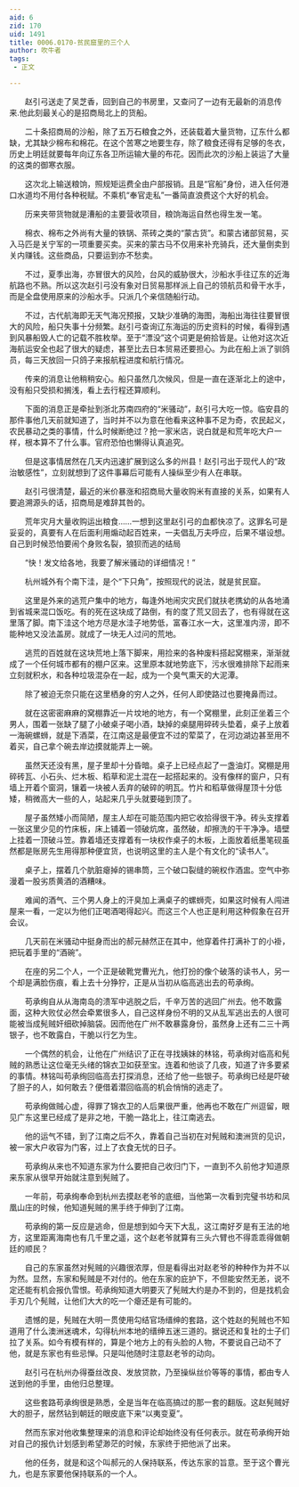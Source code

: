 ```yaml
---
aid: 6
zid: 170
uid: 1491
title: 0006.0170-贫民窟里的三个人
author: 吹牛者
tags: 
 - 正文

---
```




　　赵引弓送走了吴芝香，回到自己的书房里，又查问了一边有无最新的消息传来.他此刻最关心的是招商局北上的货船。

　　二十条招商局的沙船，除了五万石粮食之外，还装载着大量货物，辽东什么都缺，尤其缺少棉布和棉花。在这个苦寒之地要生存，除了粮食还得有足够的冬衣，历史上明廷就要每年向辽东各卫所运输大量的布花。因而此次的沙船上装运了大量的这类的御寒衣服。

　　这次北上输送粮饷，照规矩运费全由户部报销。且是“官船”身份，进入任何港口水道均不用付各种税赋。不乘机“奉官走私”一番简直浪费这个大好的机会。

　　历来夹带货物就是漕船的主要营收项目，粮饷海运自然也得生发一笔。

　　棉衣、棉布之外尚有大量的铁锅、茶砖之类的“蒙古货”。和蒙古诸部贸易，买入马匹是关宁军的一项重要买卖。买来的蒙古马不仅用来补充骑兵，还大量倒卖到关内赚钱。这些商品，只要运到亦不愁卖。

　　不过，夏季出海，亦冒很大的风险，台风的威胁很大，沙船水手往辽东的近海航路也不熟。所以这次赵引弓没有象对日贸易那样派上自己的领航员和骨干水手，而是全盘使用原来的沙船水手。只派几个亲信随船行动。

　　不过，古代航海即无天气海况预报，又缺少准确的海图，海船出海往往要冒很大的风险，船只失事十分频繁。赵引弓查询辽东海运的历史资料的时候，看得到遇到风暴船毁人亡的记载不胜枚举。至于“漂没”这个词更是俯拾皆是。让他对这次近海航运安全也起了很大的疑虑，甚至比去日本贸易还要担心。为此在船上派了驯鸽员，每三天放回一只鸽子来报航程进度和航行情况。

　　传来的消息让他稍稍安心。船只虽然几次候风，但是一直在逐渐北上的途中，没有船只受损和搁浅，看上去行程还算顺利。

　　下面的消息正是牵扯到浙北苏南四府的“米骚动”，赵引弓大吃一惊。临安县的那件事他几天前就知道了，当时并不以为意在他看来这种事不足为奇，农民起义，农民暴动之类的事情，什么时候断绝过？抢一家米店，说白就是和荒年吃大户一样，根本算不了什么事。官府恐怕也懒得认真追究。

　　但是这事情居然在几天内迅速扩展到这么多的州县！赵引弓出于现代人的“政治敏感性”，立刻就想到了这件事幕后可能有人操纵至少有人在串联。

　　赵引弓很清楚，最近的米价暴涨和招商局大量收购米有直接的关系，如果有人要追溯源头的话，招商局是难辞其咎的。

　　荒年灾月大量收购运出粮食……一想到这里赵引弓的血都快凉了。这罪名可是妥妥的，真要有人在后面利用煽动起百姓来，一夫倡乱万夫呼应，后果不堪设想。自己到时候恐怕要闹个身败名裂，狼狈而逃的结局

　　“快！发文给各地，我要了解米骚动的详细情况！”

　　杭州城外有个南下洼，是个“下只角”，按照现代的说法，就是贫民窟。

　　这里是外来的逃荒户集中的地方，每逢外地闹灾灾民们就扶老携幼的从各地涌到省城来混口饭吃。有的死在这块成了路倒，有的度了荒又回去了，也有得就在这里落了脚。南下洼这个地方尽是水洼子地势低，富春江水一大，这里准内涝，即不能种地又没法盖房。就成了一块无人过问的荒地。

　　逃荒的百姓就在这块荒地上落下脚来，用捡来的各种废料搭起窝棚来，渐渐就成了一个任何城市都有的棚户区来。这里原本就地势底下，污水很难排除下起雨来立刻就积水，和各种垃圾混杂在一起，成为一个臭气熏天的大泥潭。

　　除了被迫无奈只能在这里栖身的穷人之外，任何人即使路过也要掩鼻而过。

　　就在这密密麻麻的窝棚靠近一片坟地的地方，有一个窝棚里，此刻正坐着三个男人，围着一张缺了腿了小破桌子喝小酒，缺掉的桌腿用碎砖头垫着，桌子上放着一海碗螺蛳，就是下酒菜，在江南这是最便宜不过的荤菜了，在河边湖边甚至用不着买，自己拿个碗去岸边摸就能弄上一碗。

　　虽然天还没有黑，屋子里却十分昏暗。桌子上已经点起了一盏油灯。窝棚是用碎砖瓦、小石头、烂木板、稻草和泥土混在一起搭起来的。没有像样的窗户，只有墙上开着个窗洞，镶着一块被人丢弃的破碎的明瓦。竹片和稻草做得屋顶十分低矮，稍微高大一些的人，站起来几乎头就要碰到顶了。

　　屋子虽然矮小而简陋，屋主人却在可能范围内把它收拾得很干净。砖头支撑着一张这里少见的竹床板，床上铺着一领破炕席，虽然破，却擦洗的干干净净。墙壁上挂着一顶破斗笠。靠着墙还支撑着有一块权作桌子的木板，上面放着纸墨笔砚虽然都是账房先生用得那种便宜货，也说明这里的主人是个有文化的“读书人”。

　　桌子上，摆着几个肮脏瘪掉的锡串筒，三个破口裂缝的碗权作酒盅。空气中弥漫着一股劣质黄酒的酒糟味。

　　难闻的酒气、三个男人身上的汗臭加上满桌子的螺蛳壳，如果这时候有人闯进屋来一看，一定以为他们正喝酒喝得起兴。而这三个人也正是利用这种假象在召开会议。

　　几天前在米骚动中挺身而出的郝元赫然正在其中，他穿着件打满补丁的小褂，把玩着手里的“酒碗”。

　　在座的另二个人，一个正是破靴党曹光九，他打扮的像个破落的读书人，另一个却是满脸伤痕，看上去十分狰狞，正是从当初从临高逃出去的苟承绚。

　　苟承绚自从从海南岛的溃军中逃脱之后，千辛万苦的逃回广州去。他不敢露面，这种大败仗必然会牵累很多人，自己这样身份不明的又从乱军逃出去的人很可能被当成髡贼奸细砍掉脑袋。因而他在广州不敢暴露身份，虽然身上还有二三十两银子，也不敢露白，干脆以行乞为生。

　　一个偶然的机会，让他在广州结识了正在寻找姨妹的林铭，苟承绚对临高和髡贼的熟悉让这位毫无头绪的锦衣卫如获至宝。连着和他谈了几夜，知道了许多要紧的事情。林铭叫苟承绚回临高去打探消息，还给了他一些银子。苟承绚已经是吓破了胆子的人，如何敢去？便借着潜回临高的机会悄悄的逃走了。

　　苟承绚做贼心虚，得罪了锦衣卫的人后果很严重，他再也不敢在广州逗留，眼见广东这里已经成了是非之地，干脆一路北上，往江南逃去。

　　他的运气不错，到了江南之后不久，靠着自己当初在对髡贼和澳洲货的见识，被一家大户收容为门客，过上了衣食无忧的日子。

　　苟承绚从来也不知道东家为什么要把自己收归门下，一直到不久前他才知道原来东家从很早开始就注意到髡贼了。

　　一年前，苟承绚奉命到杭州去摸赵老爷的底细，当他第一次看到完璧书坊和凤凰山庄的时候，他知道髡贼的黑手终于伸到了江南。

　　苟承绚的第一反应是逃命，但是想到如今天下大乱，这江南好歹是有王法的地方，这里距离海南也有几千里之遥，这个赵老爷就算有三头六臂也不得乖乖得做朝廷的顺民？

　　自己的东家虽然对髡贼的兴趣很浓厚，但是看得出对赵老爷的种种作为并不以为然。显然，东家和髡贼是不对付的。他在东家的庇护下，不但能安然无恙，说不定还能有机会报仇雪恨。苟承绚知道大明要灭了髡贼大约是办不到的，但是找机会手刃几个髡贼，让他们大大的吃一个瘪还是有可能的。

　　遗憾的是，髡贼在大明一贯使用勾结官场缙绅的套路，这个姓赵的髡贼也不知道用了什么澳洲迷魂术，勾得杭州本地的缙绅五迷三道的。据说还和复社的士子们拉了关系。如今有模有样的，算是个地方上的有头脸的人物，不要说自己动不了他，就是东家也有些忌惮。只是叫他随时注意赵老爷的动向。

　　赵引弓在杭州办得蚕丝改良、发放贷款，乃至操纵丝价等等的事情，都由专人送到他的手里，由他归总整理。

　　这些套路苟承绚很是熟悉，全是当年在临高搞过的那一套的翻版。这赵髡贼好大的胆子，居然钻到朝廷的眼皮底下来“以夷变夏”。

　　然而东家对他收集整理来的消息和评论却始终没有任何表示。就在苟承绚开始对自己的报仇计划感到希望渺茫的时候，东家终于把他派了出来。

　　他的任务，就是和这个叫郝元的人保持联系，传达东家的旨意。至于这个曹光九，也是东家要他保持联系的一个人。


